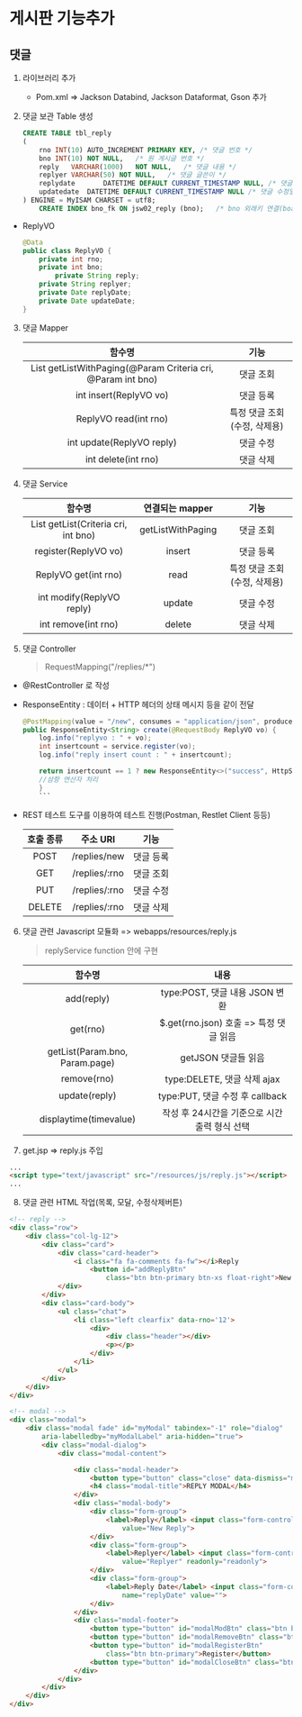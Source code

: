 # 게시판 기능추가
## 댓글

1. 라이브러리 추가
	* Pom.xml => Jackson Databind, Jackson Dataformat, Gson 추가
	
2. 댓글 보관 Table 생성
	```sql
	CREATE TABLE tbl_reply
	(
		rno	INT(10) AUTO_INCREMENT PRIMARY KEY,	/* 댓글 번호 */
		bno	INT(10)	NOT NULL,	/* 원 게시글 번호 */
		reply	VARCHAR(1000)	NOT NULL,	/* 댓글 내용 */
		replyer	VARCHAR(50)	NOT NULL,	/* 댓글 글쓴이 */
		replydate		DATETIME DEFAULT CURRENT_TIMESTAMP NULL, /* 댓글 작성일 */
		updatedate	DATETIME DEFAULT CURRENT_TIMESTAMP NULL	/* 댓글 수정일 */
	) ENGINE = MyISAM CHARSET = utf8;
		CREATE INDEX bno_fk ON jsw02_reply (bno);	/* bno 외래키 연결(board.bno) */
	```
* ReplyVO
	```java
	@Data
	public class ReplyVO {
		private int rno;
		private int bno;
			private String reply;
		private String replyer;
		private Date replyDate;
		private Date updateDate;
	}
	```
3. 댓글 Mapper

	| <center>함수명</center> | <center>기능</center> |
	| :---: | :---: |
	| List<ReplyVO> getListWithPaging(@Param Criteria cri, @Param int bno) | 댓글 조회 |
	| int insert(ReplyVO vo) | 댓글 등록 |
	| ReplyVO read(int rno) | 특정 댓글 조회(수정, 삭제용) |
	| int update(ReplyVO reply) | 댓글 수정 |
	| int delete(int rno) | 댓글 삭제 |

4. 댓글 Service

	| <center>함수명</center> | 연결되는 mapper | 기능 |
	| :---: | :---: | :---:|
	| List<ReplyVO> getList(Criteria cri, int bno) | getListWithPaging | 댓글 조회 |
	| register(ReplyVO vo) | insert | 댓글 등록 |
	| ReplyVO get(int rno) | read | 특정 댓글 조회(수정, 삭제용) |
	| int modify(ReplyVO reply) | update | 댓글 수정 |
	| int remove(int rno) | delete | 댓글 삭제 |

5. 댓글 Controller
	> RequestMapping("/replies/*")

* @RestController 로 작성
* ResponseEntity : 데이터 + HTTP 헤더의 상태 메시지 등을 같이 전달
	```java
	@PostMapping(value = "/new", consumes = "application/json", produces = { MediaType.TEXT_PLAIN_VALUE })
	public ResponseEntity<String> create(@RequestBody ReplyVO vo) {
		log.info("replyvo : " + vo);
		int insertcount = service.register(vo);
		log.info("reply insert count : " + insertcount);

		return insertcount == 1 ? new ResponseEntity<>("success", HttpStatus.OK) : new ResponseEntity<>(HttpStatus.INTERNAL_SERVER_ERROR);
		//삼항 연산자 처리
		}
		```
* REST 테스트 도구를 이용하여 테스트 진행(Postman, Restlet Client 등등)

	| 호출 종류 | <center>주소 URI</center> | 기능 |
	| :---: | :---: | :---: |
	| POST | /replies/new | 댓글 등록 |
	| GET | /replies/:rno | 댓글 조회 |
	| PUT | /replies/:rno | 댓글 수정 |
	| DELETE | /replies/:rno | 댓글 삭제 |

6. 댓글 관련 Javascript 모듈화 => webapps/resources/reply.js
	> replyService function 안에 구현

	| <center>함수명</center> | <center>내용</center> |
	| :---: | :---: |
	| add(reply) | type:POST, 댓글 내용 JSON 변환 |
	| get(rno) | $.get(rno.json) 호출 => 특정 댓글 읽음 |
	| getList(Param.bno, Param.page) | getJSON 댓글들 읽음 |
	| remove(rno) | type:DELETE, 댓글 삭제 ajax |
	| update(reply) | type:PUT, 댓글 수정 후 callback |
	| displaytime(timevalue) | 작성 후 24시간을 기준으로 시간 출력 형식 선택 |

7. get.jsp => reply.js 주입
```html
...
<script type="text/javascript" src="/resources/js/reply.js"></script>
...
```

8. 댓글 관련 HTML 작업(목록, 모달, 수정삭제버튼)
```html
<!-- reply -->
<div class="row">
	<div class="col-lg-12">
		<div class="card">
			<div class="card-header">
				<i class="fa fa-comments fa-fw"></i>Reply
					<button id="addReplyBtn"
						class="btn btn-primary btn-xs float-right">New Reply</button>
			</div>
		</div>
		<div class="card-body">
			<ul class="chat">
				<li class="left clearfix" data-rno='12'>
					<div>
						<div class="header"></div>
						<p></p>
					</div>
				</li>
			</ul>
		</div>
	</div>
</div>

<!-- modal -->
<div class="modal">
	<div class="modal fade" id="myModal" tabindex="-1" role="dialog"
		aria-labelledby="myModalLabel" aria-hidden="true">
		<div class="modal-dialog">
			<div class="modal-content">

				<div class="modal-header">
					<button type="button" class="close" data-dismiss="modal">&times;</button>
					<h4 class="modal-title">REPLY MODAL</h4>
				</div>
				<div class="modal-body">
					<div class="form-group">
						<label>Reply</label> <input class="form-control" name="reply"
							value="New Reply">
					</div>
					<div class="form-group">
						<label>Replyer</label> <input class="form-control" name="replyer"
							value="Replyer" readonly="readonly">
					</div>
					<div class="form-group">
						<label>Reply Date</label> <input class="form-control"
							name="replyDate" value="">
					</div>
				</div>
				<div class="modal-footer">
					<button type="button" id="modalModBtn" class="btn btn-warning">Modify</button>
					<button type="button" id="modalRemoveBtn" class="btn btn-danger">Remove</button>
					<button type="button" id="modalRegisterBtn"
						class="btn btn-primary">Register</button>
					<button type="button" id="modalCloseBtn" class="btn btn-default">Close</button>
				</div>
			</div>
		</div>
	</div>
</div>
```
